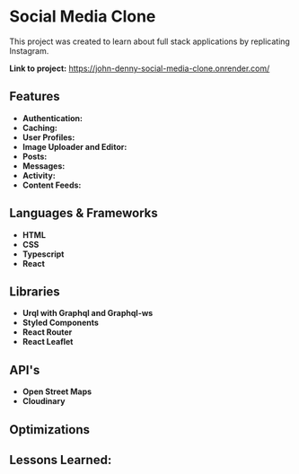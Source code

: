 # Social Media Clone
This project was created to learn about full stack applications by replicating  Instagram.

**Link to project:** https://john-denny-social-media-clone.onrender.com/

## Features
* **Authentication:**
* **Caching:**
* **User Profiles:**
* **Image Uploader and Editor:**
* **Posts:**
* **Messages:**
* **Activity:**
* **Content Feeds:**

## Languages & Frameworks
* **HTML**
* **CSS**
* **Typescript**
* **React**

## Libraries
* **Urql with Graphql and Graphql-ws**
* **Styled Components**
* **React Router**
* **React Leaflet**

## API's
* **Open Street Maps**
* **Cloudinary**

## Optimizations

## Lessons Learned:
